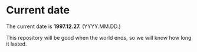 # Current date

The current date is **1997.12.27.** (YYYY.MM.DD.)

This repository will be good when the world ends, so we will know how long it lasted.